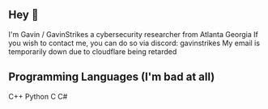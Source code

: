 ## Hey 👋
I'm Gavin / GavinStrikes
a cybersecurity researcher from Atlanta Georgia
If you wish to contact me, you can do so via discord: gavinstrikes
My email is temporarily down due to cloudflare being retarded



## Programming Languages (I'm bad at all)
C++
Python
C
C#







